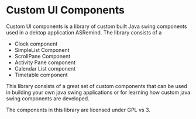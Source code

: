 Custom UI Components
====================

Custom UI components is a library of custom built Java swing components used in a dektop application ASRemind. The library consists of a 

+ Clock component
+ SimpleList Component
+ ScrollPane Component
+ Activity Pane component
+ Calendar List component
+ Timetable component


This library consists of a great set of custom components that can be used in building your own java swing applications or for learning how custom java swing components are developed.

The components in this library are licensed under GPL vs 3.
